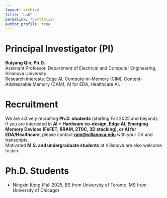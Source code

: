 ```yaml
---
layout: archive
title: "Lab"
permalink: /portfolio/
author_profile: true
---
```


Principal Investigator (PI)
======
**Ruiyang Qin, Ph.D.**  
Assistant Professor, Department of Electrical and Computer Engineering, Villanova University  
Research interests: Edge AI, Compute-in-Memory (CiM), Content-Addressable Memory (CAM), AI for EDA, Healthcare AI.  

Recruitment
======
We are actively recruiting **Ph.D. students** (starting Fall 2025 and beyond).  
If you are interested in **AI + Hardware co-design, Edge AI, Emerging Memory Devices (FeFET, RRAM, 2T0C, 3D stacking), or AI for EDA/Healthcare**, please contact **[rqin@villanova.edu](mailto:rqin@villanova.edu)** with your CV and transcripts.  
Motivated **M.S. and undergraduate students** at Villanova are also welcome to join.  


Ph.D. Students
======
- Ningxin Kong (Fall 2025, BS from University of Toronto, MS from University of Chicago)  



